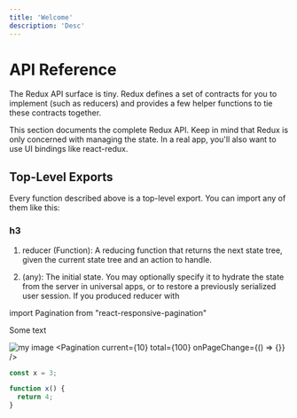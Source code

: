 ```yaml
---
title: 'Welcome'
description: 'Desc'
---
```


# API Reference

The Redux API surface is tiny. Redux defines a set of contracts for you to implement (such as reducers) and provides a few helper functions to tie these contracts together.

This section documents the complete Redux API. Keep in mind that Redux is only concerned with managing the state. In a real app, you'll also want to use UI bindings like react-redux.

## Top-Level Exports

Every function described above is a top-level export. You can import any of them like this:

### h3

1. reducer (Function): A reducing function that returns the next state tree, given the current state tree and an action to handle.

2. (any): The initial state. You may optionally specify it to hydrate the state from the server in universal apps, or to restore a previously serialized user session. If you produced reducer with

import Pagination from "react-responsive-pagination"

Some text

![my image](./IMG_1923-sm.JPG)
<a id='middle' />
<Pagination current={10} total={100} onPageChange={() => {}} />

```javascript
const x = 3;

function x() {
  return 4;
}
```

<a id='bottom' />
